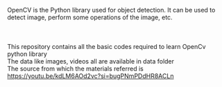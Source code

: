 OpenCV is the Python library used for object detection. It can be used to detect image, perform some operations of the image, etc.
<br><br><br><br>
This repository contains all the basic codes required to learn OpenCv python library<br>
The data like images, videos all are available in data folder<br>
The source from which the materials referred is <a>https://youtu.be/kdLM6AOd2vc?si=bugPNmPDdHR8ACLn</a>
